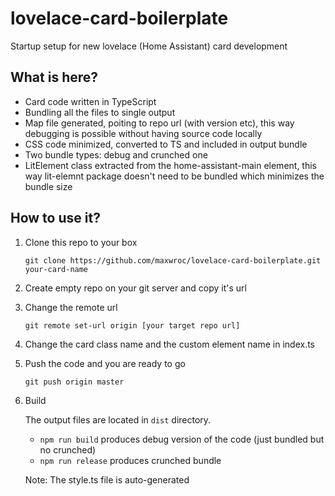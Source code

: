 # lovelace-card-boilerplate
Startup setup for new lovelace (Home Assistant) card development 

## What is here?

* Card code written in TypeScript
* Bundling all the files to single output
* Map file generated, poiting to repo url (with version etc), this way debugging is possible without having source code locally
* CSS code minimized, converted to TS and included in output bundle
* Two bundle types: debug and crunched one
* LitElement class extracted from the home-assistant-main element, this way lit-elemnt package doesn't need to be bundled which minimizes the bundle size 

## How to use it?
1. Clone this repo to your box
  
    `git clone https://github.com/maxwroc/lovelace-card-boilerplate.git your-card-name`
  
2. Create empty repo on your git server and copy it's url

3. Change the remote url

    `git remote set-url origin [your target repo url]`
    
4. Change the card class name and the custom element name in index.ts
    
5. Push the code and you are ready to go

    `git push origin master`
    
6. Build
 
    The output files are located in `dist` directory.
    
   * `npm run build` produces debug version of the code (just bundled but no crunched)
   * `npm run release` produces crunched bundle
   
    Note: The style.ts file is auto-generated
    
